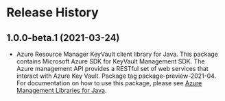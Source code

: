 # Release History

## 1.0.0-beta.1 (2021-03-24)

- Azure Resource Manager KeyVault client library for Java. This package contains Microsoft Azure SDK for KeyVault Management SDK. The Azure management API provides a RESTful set of web services that interact with Azure Key Vault. Package tag package-preview-2021-04. For documentation on how to use this package, please see [Azure Management Libraries for Java](https://aka.ms/azsdk/java/mgmt).
